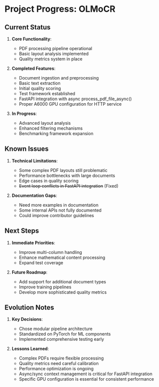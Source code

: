 # Project Progress: OLMoCR

## Current Status
1. **Core Functionality**:
   - PDF processing pipeline operational
   - Basic layout analysis implemented
   - Quality metrics system in place

2. **Completed Features**:
   - Document ingestion and preprocessing
   - Basic text extraction
   - Initial quality scoring
   - Test framework established
   - FastAPI integration with async process_pdf_file_async()
   - Proper A6000 GPU configuration for HTTP service

3. **In Progress**:
   - Advanced layout analysis
   - Enhanced filtering mechanisms
   - Benchmarking framework expansion

## Known Issues
1. **Technical Limitations**:
   - Some complex PDF layouts still problematic
   - Performance bottlenecks with large documents
   - Edge cases in quality scoring
   - ~~Event loop conflicts in FastAPI integration~~ (Fixed)

2. **Documentation Gaps**:
   - Need more examples in documentation
   - Some internal APIs not fully documented
   - Could improve contributor guidelines

## Next Steps
1. **Immediate Priorities**:
   - Improve multi-column handling
   - Enhance mathematical content processing
   - Expand test coverage

2. **Future Roadmap**:
   - Add support for additional document types
   - Improve training pipelines
   - Develop more sophisticated quality metrics

## Evolution Notes
1. **Key Decisions**:
   - Chose modular pipeline architecture
   - Standardized on PyTorch for ML components
   - Implemented comprehensive testing early

2. **Lessons Learned**:
   - Complex PDFs require flexible processing
   - Quality metrics need careful calibration
   - Performance optimization is ongoing
   - Async/sync context management is critical for FastAPI integration
   - Specific GPU configuration is essential for consistent performance
